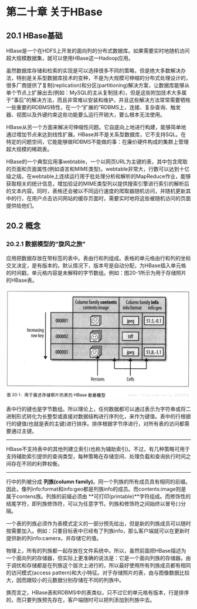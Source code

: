 # 第二十章 关于HBase

## 20.1 HBase基础

HBase是一个在HDFS上开发的面向列的分布式数据库。如果需要实时地随机访问超大规模数据集，就可以使用HBase这一Hadoop应用。

虽然数据库存储和检索的实现是可以选择很多不同的策略，但是绝大多数解决办法，特别是关系型数据库技术的变种，不是为大规模可伸缩的分布式处理设计的，很多厂商提供了复制(replication)和分区(partitioning)解决方案，让数据库能够从单个节点上扩展出去(例如：MySQL的主从复制技术)，但是这些附加技术大多属于"事后"的解决方法，而且非常难以安装和维护，并且这些解决方法常常需要牺牲一些重要的RDBMS特性，在一个“扩展的”RDBMS上，连接、复杂查询、触发器、视图以及外键约束这些功能要么运行开销大，要么根本无法使用。

HBase从另一个方面来解决可伸缩性问题。它自底向上地进行构建，能够简单地通过增加节点来达到线性扩展。HBase并不是关系型数据库，它不支持SQL。在特定的问题空间，它能能够做RDBMS不能做的事：在廉价硬件构成的集群上管理超大规模的稀疏表。

HBase的一个典型应用事webtable，一个以网页URL为主键的表，其中包含爬取的页面和页面属性(例如语言和MIME类型)。webtable非常大，行数可以达到十亿级之级。在webtable上连续运行用于批处理分析和解析的MapReduce作业，能够获取相关的统计信息，增加验证的MIME类型列以提供搜索引擎进行索引的解析后的文本内容。同时，表格还会被以不同运行速度的爬取器随机访问，并随机更新其中的行，在用户点击访问网站的缓存页面时，需要实时地将这些被随机访问的页面提供给他们。

## 20.2 概念

### 20.2.1 数据模型的“旋风之旅”

应用把数据存放在带标签的表中。表由行和列组成。表格的单元格由行和列的坐标交叉决定，是有版本的。默认情况下，版本号是自动分配，为HBase插入单元格的时间戳，单元格内容是未解释的字节数组。例如：图20-1所示为用于存储照片的HBase表。

![](./img/20-1.jpg)

表中行的键也是字节数组。所以理论上，任何数据都可以通过表示为字符串或将二进制形式转化为长整型或直接对数据结构进行序列化，来作为键值。表中的行根据行的键值(也就是表的主键)进行排序。排序根据字节序进行，对所有表的访问都需要通过主键。

------

HBase不支持表中的其他列建立索引(也称为辅助索引)。不过，有几种策略可用于支持辅助索引提供的查询类型，每种策略在存储空间、处理负载和查询执行时间之间存在不同的利弊权衡。

------

行中的列被分成 **列族(column family)**。同一个列族的所有成员具有相同的前缀。因此，像列info:format和info:geo都是列族info的成员。而contents:image则是属于contens族。列族的前缀必须由 **可打印(printable)**字符组成。而修饰性的结尾字符，即列族修饰符，可以为任意字节。列族和修饰符之间始终以冒号(:)分隔。

一个表的列族必须作为表模式定义的一部分预先给出，但是新的列族成员可以随时按需要加入。例如：只要目标表中已经有了列族info，那么客户端就可以在更新时提供新的列info:camera，并存储它的值。

物理上，所有的列族都一起存放在文件系统中。所以，虽然前面把HBase描述为一个面向列的存储器，但实际上更准确的说法是：它是一个面向列族的存储器。由于调优和存储都是在列族这个层次上进行的，所以最好使用所有列族成员都有相同的访问模式(access pattern)和大小特征。对于存储照片的表，由与图像数据比较大，因而跟较小的元数据分别存储在不同的列族中。

换而言之，HBase表和RDBMS中的表类似，只不过它的单元格有版本，行是排序的，而只要列族预先存在，客户端随时可以把列添加到列族中去。

